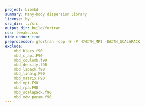 ```yaml
---
project: Libmbd
summary: Many-body dispersion library
license: by
src_dir: ../src
output_dir: build/fortran
css: tweaks.css
hide_undoc: true
preprocessor: gfortran -cpp -E -P -DWITH_MPI -DWITH_SCALAPACK
exclude:
    mbd_blacs.f90
    mbd_c_api.F90
    mbd_coulomb.f90
    mbd_density.f90
    mbd_lapack.f90
    mbd_linalg.F90
    mbd_matrix.F90
    mbd_mpi.F90
    mbd_rpa.F90
    mbd_scalapack.f90
    mbd_vdw_param.f90
---
```

